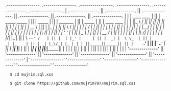  .----------------.  .----------------.  .----------------.  .----------------.  .----------------.  .----------------. 
| .--------------. || .--------------. || .--------------. || .--------------. || .--------------. || .--------------. |
| | ____    ____ | || | _____  _____ | || |     _____    | || |  _______     | || |     _____    | || | ____    ____ | |
| ||_   \  /   _|| || ||_   _||_   _|| || |    |_   _|   | || | |_   __ \    | || |    |_   _|   | || ||_   \  /   _|| |
| |  |   \/   |  | || |  | |    | |  | || |      | |     | || |   | |__) |   | || |      | |     | || |  |   \/   |  | |
| |  | |\  /| |  | || |  | '    ' |  | || |   _  | |     | || |   |  __ /    | || |      | |     | || |  | |\  /| |  | |
| | _| |_\/_| |_ | || |   \ `--' /   | || |  | |_' |     | || |  _| |  \ \_  | || |     _| |_    | || | _| |_\/_| |_ | |
| ||_____||_____|| || |    `.__.'    | || |  `.___.'     | || | |____| |___| | || |    |_____|   | || ||_____||_____|| |
| |              | || |              | || |              | || |              | || |              | || |              | |
| '--------------' || '--------------' || '--------------' || '--------------' || '--------------' || '--------------' |
 '----------------'  '----------------'  '----------------'  '----------------'  '----------------'  '----------------' 
       
      $ cd mujrim.sql.xss 
      
      $ git clone https://github.com/mujrim707/mujrim.sql.xss
